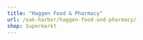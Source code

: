 ```yaml
---
title: "Haggen Food & Pharmacy"
url: /oak-harbor/haggen-food-und-pharmacy/
shop: Supermarkt
---
```

